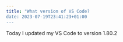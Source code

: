 ```yaml
---
title: "What version of VS Code?
date: 2023-07-19T23:41:23+01:00
---
```

Today I updated my VS Code to version 1.80.2
